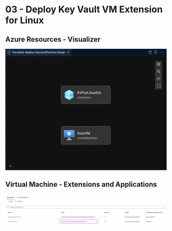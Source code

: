 # 03 - Deploy Key Vault VM Extension for Linux

## Azure Resources - Visualizer

![KV for Linux Extension and Linux VM](images/03-deploy-keyvault-for-linux-ext.png)

## Virtual Machine - Extensions and Applications

![Extensions and applications](images/extensions-and-applications.png)


